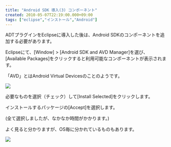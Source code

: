 ```yaml
---
title: "Android SDK 導入(3) コンポーネント"
created: 2010-05-07T22:19:00.000+09:00
tags: ["eclipse","インストール","Android"]
---
```

ADTプラグインをEclipseに導入した後は、Android SDKのコンポーネントを追加する必要があります。

Eclipseにて、[Window] > [Android SDK and AVD Manager]を選び、[Available Packages]をクリックすると利用可能なコンポーネントが表示されます。

「AVD」とはAndroid Virtual Devicesのことのようです。

[![](http://2.bp.blogspot.com/_rtlYXd55yO0/S-QIcmzdPYI/AAAAAAAAFII/nVWZ1Mt6dco/s400/WS000000.BMP)](http://2.bp.blogspot.com/_rtlYXd55yO0/S-QIcmzdPYI/AAAAAAAAFII/nVWZ1Mt6dco/s1600/WS000000.BMP)

必要なものを選択（チェック）して[Install Selected]をクリックします。

インストールするパッケージの[Accept]を選択します。

(全て選択しましたが、なかなか時間がかかります。)

よく見ると分かりますが、OS毎に分かれているものもあります。

[![](http://4.bp.blogspot.com/_rtlYXd55yO0/S-QS0ygirRI/AAAAAAAAFJM/ak_Y4d6obBw/s320/WS000003.BMP)](http://4.bp.blogspot.com/_rtlYXd55yO0/S-QS0ygirRI/AAAAAAAAFJM/ak_Y4d6obBw/s1600/WS000003.BMP)

